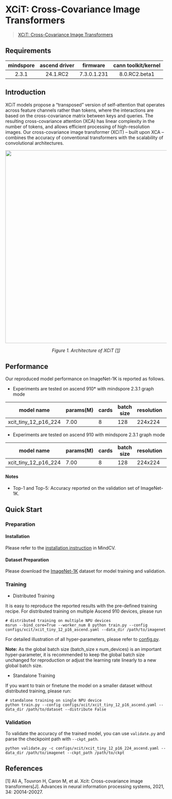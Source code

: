 # XCiT: Cross-Covariance Image Transformers

> [XCiT: Cross-Covariance Image Transformers](https://arxiv.org/abs/2106.09681)

## Requirements
| mindspore | ascend driver |  firmware   | cann toolkit/kernel |
| :-------: | :-----------: | :---------: | :-----------------: |
|   2.3.1   |   24.1.RC2    | 7.3.0.1.231 |    8.0.RC2.beta1    |

## Introduction

XCiT models propose a “transposed” version of self-attention that operates across feature channels rather than tokens,
where the interactions are based on the cross-covariance matrix between keys and queries. The resulting cross-covariance
attention (XCA) has linear complexity in the number of tokens, and allows efficient processing of high-resolution
images. Our cross-covariance image transformer (XCiT) – built upon XCA – combines the accuracy of conventional
transformers with the scalability of convolutional architectures.

<p align="center">
  <img src="https://user-images.githubusercontent.com/51260139/211969416-b57b3aff-49b0-4048-b970-55d9196ed63b.png" width=600 />
</p>
<p align="center">
  <em>Figure 1. Architecture of XCiT [<a href="#references">1</a>] </em>
</p>

## Performance

Our reproduced model performance on ImageNet-1K is reported as follows.

- Experiments are tested on ascend 910* with mindspore 2.3.1 graph mode

<div align="center">


| model name           | params(M) | cards | batch size | resolution | jit level | graph compile | ms/step | img/s   | acc@top1 | acc@top5 | recipe                                                                                              | weight                                                                                                         |
| -------------------- | --------- | ----- | ---------- | ---------- | --------- | ------------- | ------- | ------- | -------- | -------- | --------------------------------------------------------------------------------------------------- | -------------------------------------------------------------------------------------------------------------- |
| xcit_tiny_12_p16_224 | 7.00      | 8     | 128        | 224x224    | O2        | 330s          | 229.25  | 4466.74 | 77.27    | 93.56    | [yaml](https://github.com/mindspore-lab/mindcv/blob/main/configs/xcit/xcit_tiny_12_p16_ascend.yaml) | [weights](https://download-mindspore.osinfra.cn/toolkits/mindcv/xcit/xcit_tiny_12_p16_224-bd90776e-910v2.ckpt) |

</div>

- Experiments are tested on ascend 910 with mindspore 2.3.1 graph mode

<div align="center">


| model name           | params(M) | cards | batch size | resolution | jit level | graph compile | ms/step | img/s   | acc@top1 | acc@top5 | recipe                                                                                              | weight                                                                                           |
| -------------------- | --------- | ----- | ---------- | ---------- | --------- | ------------- | ------- | ------- | -------- | -------- | --------------------------------------------------------------------------------------------------- | ------------------------------------------------------------------------------------------------ |
| xcit_tiny_12_p16_224 | 7.00      | 8     | 128        | 224x224    | O2        | 382s          | 252.98  | 4047.75 | 77.67    | 93.79    | [yaml](https://github.com/mindspore-lab/mindcv/blob/main/configs/xcit/xcit_tiny_12_p16_ascend.yaml) | [weights](https://download.mindspore.cn/toolkits/mindcv/xcit/xcit_tiny_12_p16_224-1b1c9301.ckpt) |

</div>

#### Notes

- Top-1 and Top-5: Accuracy reported on the validation set of ImageNet-1K.

## Quick Start

### Preparation

#### Installation

Please refer to the [installation instruction](https://mindspore-lab.github.io/mindcv/installation/) in MindCV.

#### Dataset Preparation

Please download the [ImageNet-1K](https://www.image-net.org/challenges/LSVRC/2012/index.php) dataset for model training
and validation.

### Training

* Distributed Training

It is easy to reproduce the reported results with the pre-defined training recipe. For distributed training on multiple
Ascend 910 devices, please run

```shell
# distributed training on multiple NPU devices
msrun --bind_core=True --worker_num 8 python train.py --config configs/xcit/xcit_tiny_12_p16_ascend.yaml --data_dir /path/to/imagenet
```


For detailed illustration of all hyper-parameters, please refer
to [config.py](https://github.com/mindspore-lab/mindcv/blob/main/config.py).

**Note:**  As the global batch size  (batch_size x num_devices) is an important hyper-parameter, it is recommended to
keep the global batch size unchanged for reproduction or adjust the learning rate linearly to a new global batch size.

* Standalone Training

If you want to train or finetune the model on a smaller dataset without distributed training, please run:

```shell
# standalone training on single NPU device
python train.py --config configs/xcit/xcit_tiny_12_p16_ascend.yaml --data_dir /path/to/dataset --distribute False
```

### Validation

To validate the accuracy of the trained model, you can use `validate.py` and parse the checkpoint path
with `--ckpt_path`.

```
python validate.py -c configs/xcit/xcit_tiny_12_p16_224_ascend.yaml --data_dir /path/to/imagenet --ckpt_path /path/to/ckpt
```


## References

<!--- Guideline: Citation format should follow GB/T 7714. -->
[1] Ali A, Touvron H, Caron M, et al. Xcit: Cross-covariance image transformers[J]. Advances in neural information
processing systems, 2021, 34: 20014-20027.
